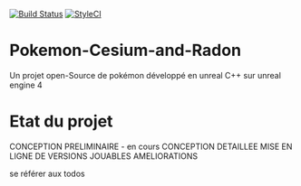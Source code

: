 [![Build Status](https://travis-ci.org/PYLOTT/Pokemon-Cesium-and-Radon.svg?branch=master)](https://travis-ci.org/PYLOTT/Pokemon-Cesium-and-Radon)   [![StyleCI](https://github.styleci.io/repos/184878568/shield?branch=master)](https://github.styleci.io/repos/184878568)

# Pokemon-Cesium-and-Radon
Un projet open-Source de pokémon développé en unreal C++ sur unreal engine 4

# Etat du projet

CONCEPTION PRELIMINAIRE - en cours
CONCEPTION DETAILLEE
MISE EN LIGNE DE VERSIONS JOUABLES
AMELIORATIONS

se référer aux todos
